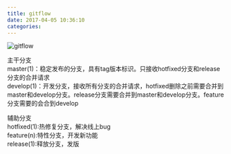 ```yaml
---
title: gitflow
date: 2017-04-05 10:36:10
categories:
---
```



![gitflow](/img/gitflow.png)

主干分支  
master(1)：稳定发布的分支，具有tag版本标识。只接收hotfixed分支和release分支的合并请求  
develop(1)：开发分支，接收所有分支的合并请求，hotfixed删除之前需要合并到master和develop分支。release分支需要合并到master和develop分支。feature分支需要的会合到develop

辅助分支  
hotfixed(1):热修复分支，解决线上bug    
feature(n):特性分支，开发新功能  
release(1):释放分支，发版  